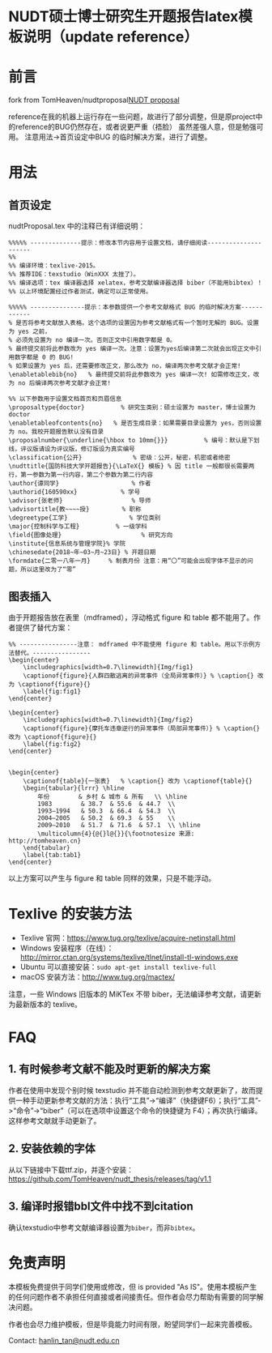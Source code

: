 # NUDT硕士博士研究生开题报告latex模板说明（update reference）

# 前言

fork from TomHeaven/nudtproposal[NUDT proposal](https://github.com/TomHeaven/nudtproposal)

reference在我的机器上运行存在一些问题，故进行了部分调整，但是原project中的reference的BUG仍然存在，或者说更严重（捂脸）
虽然差强人意，但是勉强可用。
注意用法->首页设定中BUG 的临时解决方案，进行了调整。

# 用法

## 首页设定

nudtProposal.tex 中的注释已有详细说明：
```
%%%%% --------------提示：修改本节内容用于设置文档，请仔细阅读---------------------
%% 
%% 编译环境：texlive-2015。
%% 推荐IDE：texstudio（WinXXX 太挫了）。
%% 编译选项：tex 编译器选择 xelatex，参考文献编译器选择 biber（不能用bibtex）！
%% 以上环境配置经过作者测试，确定可以正常使用。

%%%%% ---------------提示：本参数提供一个参考文献格式 BUG 的临时解决方案------------
% 是否将参考文献放入表格。这个选项的设置因为参考文献格式有一个暂时无解的 BUG。设置为 yes 之前，
% 必须先设置为 no 编译一次。否则正文中引用数字都是 0。
% 最终提交前将此参数改为 yes 编译一次。注意：设置为yes后编译第二次就会出现正文中引用数字都是 0 的 BUG!
% 如果设置为 yes 后，还需要修改正文，那么改为 no，编译两次参考文献才会正常!
\enabletablebib{no}   % 最终提交前将此参数改为 yes 编译一次! 如需修改正文，改为 no 后编译两次参考文献才会正常!

%% 以下参数用于设置文档首页和页眉信息
\proposaltype{doctor}          % 研究生类别：硕士设置为 master，博士设置为 doctor
\enabletableofcontents{no}   % 是否生成目录：如果需要目录设置为 yes，否则设置为 no。我校开题报告默认没有目录
\proposalnumber{\underline{\hbox to 10mm{}}}          % 编号：默认是下划线，评议版请设为评议版，修订版设为真实编号
\classification{公开}              % 密级：公开，秘密，机密或者绝密
\nudttitle{国防科技大学开题报告}{\LaTeX{} 模板} % 因 title 一般都很长需要两行，第一参数为第一行内容，第二个参数为第二行内容
\author{谭同学}                    % 作者
\authorid{160590xx}            % 学号
\advisor{张老师}                   % 导师
\advisortitle{教~~~~授}         % 职称
\degreetype{工学}                 % 学位类别
\major{控制科学与工程}          % 一级学科
\field{图像处理}                      % 研究方向
\institute{信息系统与管理学院}% 学院
\chinesedate{2018~年~03~月~23日} % 开题日期
\formdate{二零一八年一月}     % 制表月份 注意：用“〇”可能会出现字体不显示的问题，所以这里改为了“零”
```

## 图表插入

由于开题报告放在表里（mdframed），浮动格式 figure 和 table 都不能用了。作者提供了替代方案：
```
%% ----------------注意： mdframed 中不能使用 figure 和 table。用以下示例方法替代。----------------
\begin{center}
	\includegraphics[width=0.7\linewidth]{Img/fig1}
	\captionof{figure}{人群四散逃离的异常事件（全局异常事件）} % \caption{} 改为 \captionof{figure}{}
	\label{fig:fig1}
\end{center}

\begin{center}
	\includegraphics[width=0.7\linewidth]{Img/fig2}
	\captionof{figure}{摩托车违章逆行的异常事件（局部异常事件）} % \caption{} 改为 \captionof{figure}{}
	\label{fig:fig2}
\end{center}


\begin{center}
	\captionof{table}{一张表}   % \caption{} 改为 \captionof{table}{}
	\begin{tabular}{lrrr} \hline
		年份        & 乡村 & 城市 & 所有   \\ \hline
		1983        & 38.7  & 55.6  & 44.7  \\
		1993–1994   & 50.3  & 66.4  & 54.3  \\
		2004–2005   & 50.2  & 69.3  & 55    \\
		2009–2010   & 51.7  & 71.6  & 57.1  \\ \hline
		\multicolumn{4}{@{}l@{}}{\footnotesize 来源: http://tomheaven.cn} 
	\end{tabular}
    \label{tab:tab1}
\end{center}
```
以上方案可以产生与 figure 和 table 同样的效果，只是不能浮动。

# Texlive 的安装方法

- Texlive 官网：<https://www.tug.org/texlive/acquire-netinstall.html>
- Windows 安装程序（在线）：<http://mirror.ctan.org/systems/texlive/tlnet/install-tl-windows.exe>
- Ubuntu 可以直接安装：`sudo apt-get install texlive-full`
- macOS 安装方法：<http://www.tug.org/mactex/>

注意，一些 Windows 旧版本的 MiKTex 不带 biber，无法编译参考文献，请更新为最新版本的 texlive。

# FAQ

## 1. 有时候参考文献不能及时更新的解决方案

作者在使用中发现个别时候 texstudio 并不能自动检测到参考文献更新了，故而提供一种手动更新参考文献的方法：执行“工具”->“编译”（快捷键F6）；执行“工具”->“命令”->“biber”（可以在选项中设置这个命令的快捷键为 F4）；再次执行编译。这样参考文献就手动更新了。


## 2. 安装依赖的字体

从以下链接中下载ttf.zip，并逐个安装： 
https://github.com/TomHeaven/nudt_thesis/releases/tag/v1.1

## 3. 编译时报错bbl文件中找不到citation
确认texstudio中参考文献编译器设置为`biber`，而非`bibtex`。

# 免责声明

本模板免费提供于同学们使用或修改，但 is provided "As IS"。使用本模板产生的任何问题作者不承担任何直接或者间接责任。但作者会尽力帮助有需要的同学解决问题。

作者也会尽力维护模板，但是毕竟能力时间有限，盼望同学们一起来完善模板。

Contact: hanlin_tan@nudt.edu.cn
